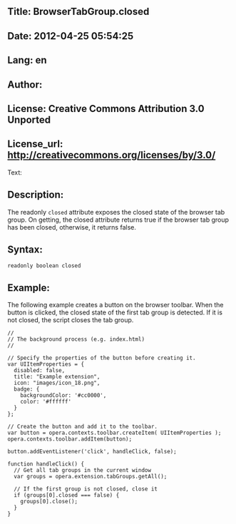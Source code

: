 Title: BrowserTabGroup.closed
----
Date: 2012-04-25 05:54:25
----
Lang: en
----
Author: 
----
License: Creative Commons Attribution 3.0 Unported
----
License_url: http://creativecommons.org/licenses/by/3.0/
----
Text:

<h2>Description:</h2>

<p>The readonly <code>closed</code> attribute exposes the closed state of the browser tab group. On getting, the closed attribute returns true if the browser tab group has been closed, otherwise, it returns false.</p>

<h2>Syntax:</h2>

<p><code>readonly boolean closed</code></p>

<h2>Example:</h2>

<p>The following example creates a button on the browser toolbar. When the button is clicked, the closed state of the first tab group is detected. If it is not closed, the script closes the tab group.</p>

<pre><code>//
// The background process (e.g. index.html)
//

// Specify the properties of the button before creating it.
var UIItemProperties = {
  disabled: false,
  title: &quot;Example extension&quot;,
  icon: &quot;images/icon_18.png&quot;,
  badge: {
    backgroundColor: &#39;#cc0000&#39;,
    color: &#39;#ffffff&#39;
  }
};

// Create the button and add it to the toolbar.
var button = opera.contexts.toolbar.createItem( UIItemProperties );  
opera.contexts.toolbar.addItem(button);

button.addEventListener(&#39;click&#39;, handleClick, false);

function handleClick() {
  // Get all tab groups in the current window
  var groups = opera.extension.tabGroups.getAll();
  
  // If the first group is not closed, close it
  if (groups[0].closed === false) {
    groups[0].close();
  }
}</code></pre>

